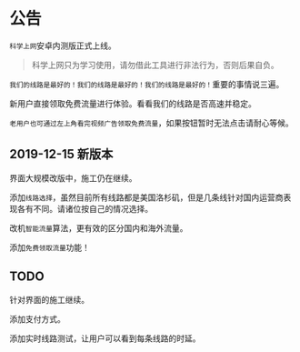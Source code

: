 # 公告 #

`科学上网`安卓内测版正式上线。

>科学上网只为学习使用，请勿借此工具进行非法行为，否则后果自负。

`我们的线路是最好的！我们的线路是最好的！我们的线路是最好的！`重要的事情说三遍。

新用户直接领取免费流量进行体验。看看我们的线路是否高速并稳定。

`老用户也可通过左上角看完视频广告领取免费流量`，如果按钮暂时无法点击请耐心等候。

## 2019-12-15 新版本 ###

界面大规模改版中，施工仍在继续。

添加`线路选择`，虽然目前所有线路都是美国洛杉矶，但是几条线针对国内运营商表现各有不同。请诸位按自己的情况选择。

改机`智能流量`算法，更有效的区分国内和海外流量。

添加`免费领取流量`功能！

## TODO ##

针对界面的施工继续。

添加支付方式。

添加实时线路测试，让用户可以看到每条线路的时延。